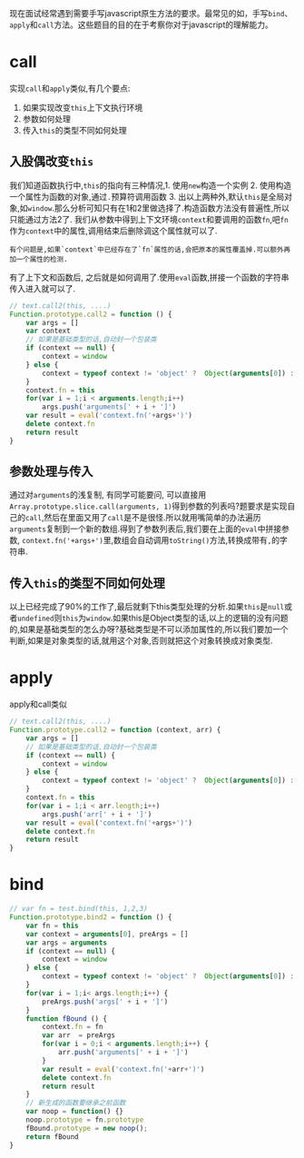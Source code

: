 现在面试经常遇到需要手写javascript原生方法的要求。最常见的如，手写`bind`、`apply`和`call`方法。这些题目的目的在于考察你对于javascript的理解能力。


# call

实现`call`和`apply`类似,有几个要点:

1. 如果实现改变`this`上下文执行环境
2. 参数如何处理
3. 传入`this`的类型不同如何处理

## 入股偶改变`this`

我们知道函数执行中,`this`的指向有三种情况,1. 使用`new`构造一个实例 2. 使用构造一个属性为函数的对象,通过`.`预算符调用函数 3. 出以上两种外,默认`this`是全局对象,如`window`.那么分析可知只有在1和2里做选择了.构造函数方法没有普遍性,所以只能通过方法2了. 我们从参数中得到上下文环境`context`和要调用的函数`fn`,吧`fn`作为`context`中的属性,调用结束后删除调这个属性就可以了.

    有个问题是,如果`context`中已经存在了`fn`属性的话,会把原本的属性覆盖掉.可以额外再加一个属性的检测.

有了上下文和函数后, 之后就是如何调用了.使用`eval`函数,拼接一个函数的字符串传入进入就可以了.

```javascript
// text.call2(this, ....)
Function.prototype.call2 = function () {
    var args = []
    var context
    // 如果是基础类型的话,自动封一个包装类
    if (context == null) {
        context = window
    } else {
        context = typeof context != 'object' ?  Object(arguments[0]) : context
    }
    context.fn = this
    for(var i = 1;i < arguments.length;i++)
        args.push('arguments[' + i + ']')
    var result = eval('context.fn('+args+')')
    delete context.fn
    return result
}
```

## 参数处理与传入

通过对`arguments`的浅复制, 有同学可能要问, 可以直接用`Array.prototype.slice.call(arguments, 1)`得到参数的列表吗?题要求是实现自己的`call`,然后在里面又用了`call`是不是很怪.所以就用嘴简单的办法遍历`arguments`复制到一个新的数组.得到了参数列表后,我们要在上面的`eval`中拼接参数, `context.fn('+args+')`里,数组会自动调用`toString()`方法,转换成带有`,`的字符串.


## 传入`this`的类型不同如何处理

以上已经完成了90%的工作了,最后就剩下this类型处理的分析.如果`this`是`null`或者`undefined`则`this`为`window`.如果this是Object类型的话,以上的逻辑的没有问题的,如果是基础类型的怎么办呀?基础类型是不可以添加属性的,所以我们要加一个判断,如果是对象类型的话,就用这个对象,否则就把这个对象转换成对象类型.

# apply

apply和call类似

```javascript
// text.call2(this, ....)
Function.prototype.call2 = function (context, arr) {
    var args = []
    // 如果是基础类型的话,自动封一个包装类
    if (context == null) {
        context = window
    } else {
        context = typeof context != 'object' ?  Object(arguments[0]) : context
    }
    context.fn = this
    for(var i = 1;i < arr.length;i++)
        args.push('arr[' + i + ']')
    var result = eval('context.fn('+args+')')
    delete context.fn
    return result
}
```


# bind

```javascript
// var fn = test.bind(this, 1,2,3)
Function.prototype.bind2 = function () {
    var fn = this
    var context = arguments[0], preArgs = []
    var args = arguments
    if (context == null) {
        context = window
    } else {
        context = typeof context != 'object' ?  Object(arguments[0]) : context
    }
    for(var i = 1;i< args.length;i++) {
        preArgs.push('args[' + i + ']')
    }
    function fBound () {
        context.fn = fn
        var arr  = preArgs
        for(var i = 0;i < arguments.length;i++) {
            arr.push('arguments[' + i + ']')
        }
        var result = eval('context.fn('+arr+')')
        delete context.fn
        return result
    }
    // 新生成的函数要继承之前函数
    var noop = function() {}
    noop.prototype = fn.prototype
    fBound.prototype = new noop();
    return fBound
}
```